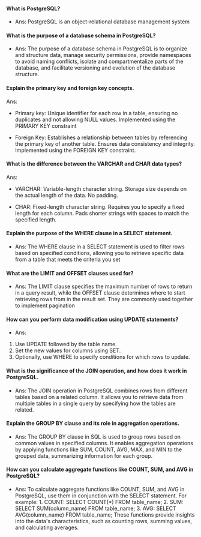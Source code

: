 

#### What is PostgreSQL?
- Ans: PostgreSQL is an object-relational database management system

#### What is the purpose of a database schema in PostgreSQL?

- Ans: The purpose of a database schema in PostgreSQL is to organize and structure data, manage security permissions, provide namespaces to avoid naming conflicts, isolate and compartmentalize parts of the database, and facilitate versioning and evolution of the database structure.

#### Explain the primary key and foreign key concepts.
Ans:
- Primary key:  Unique identifier for each row in a table, ensuring no duplicates and not allowing NULL values. Implemented using the PRIMARY KEY constraint

 - Foreign Key: Establishes a relationship between tables by referencing the primary key of another table. Ensures data consistency and integrity. Implemented using the FOREIGN KEY constraint.

 #### What is the difference between the VARCHAR and CHAR data types?
Ans:
 - VARCHAR: Variable-length character string. Storage size depends on the actual length of the data. No padding.

- CHAR: Fixed-length character string. Requires you to specify a fixed length for each column. Pads shorter strings with spaces to match the specified length.

#### Explain the purpose of the WHERE clause in a SELECT statement.

- Ans: The WHERE clause in a SELECT statement is used to filter rows based on specified conditions, allowing you to retrieve specific data from a table that meets the criteria you set

#### What are the LIMIT and OFFSET clauses used for?

- Ans: The LIMIT clause specifies the maximum number of rows to return in a query result, while the OFFSET clause determines where to start retrieving rows from in the result set. They are commonly used together to implement pagination


#### How can you perform data modification using UPDATE statements?

- Ans: 
1. Use UPDATE followed by the table name.
 2. Set the new values for columns using SET.
 3. Optionally, use WHERE to specify conditions for which rows to update.

#### What is the significance of the JOIN operation, and how does it work in PostgreSQL.
- Ans: The JOIN operation in PostgreSQL combines rows from different tables based on a related column. It allows you to retrieve data from multiple tables in a single query by specifying how the tables are related.

#### Explain the GROUP BY clause and its role in aggregation operations.

- Ans: The GROUP BY clause in SQL is used to group rows based on common values in specified columns. It enables aggregation operations by applying functions like SUM, COUNT, AVG, MAX, and MIN to the grouped data, summarizing information for each group.


#### How can you calculate aggregate functions like COUNT, SUM, and AVG in PostgreSQL?

- Ans: To calculate aggregate functions like COUNT, SUM, and AVG in PostgreSQL, use them in conjunction with the SELECT statement. For example: 1. COUNT: SELECT COUNT(*) FROM table_name; 2. SUM: SELECT SUM(column_name) FROM table_name; 3. AVG: SELECT AVG(column_name) FROM table_name;
These functions provide insights into the data's characteristics, such as counting rows, summing values, and calculating averages.